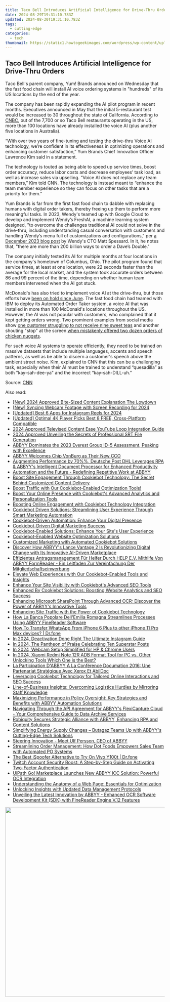 ```yaml
---
title: Taco Bell Introduces Artificial Intelligence for Drive-Thru Orders
date: 2024-08-29T19:31:10.783Z
updated: 2024-08-30T19:31:10.783Z
tags:
  - cutting-edge
categories:
  - tech
thumbnail: https://static1.howtogeekimages.com/wordpress/wp-content/uploads/2024/07/taco-bell-whiteland.jpg
---
```


## Taco Bell Introduces Artificial Intelligence for Drive-Thru Orders

Taco Bell's parent company, Yum! Brands announced on Wednesday that the fast food chain will install AI voice ordering systems in "hundreds" of its US locations by the end of the year.

 The company has been rapidly expanding the AI pilot program in recent months. Executives announced in May that the initial 5-restaurant test would be increased to 30 throughout the state of California. According to [CNBC](https://www.cnbc.com/2024/07/31/taco-bell-to-roll-out-ai-drive-thru-ordering-in-hundreds-of-locations.html), out of the 7,700 or so Taco Bell restaurants operating in the US, more than 100 locations have already installed the voice AI (plus another five locations in Australia).

 “With over two years of fine-tuning and testing the drive-thru Voice AI technology, we’re confident in its effectiveness in optimizing operations and enhancing customer satisfaction,” Yum Brands Chief Innovation Officer Lawrence Kim said in a statement.

 The technology is touted as being able to speed up service times, boost order accuracy, reduce labor costs and decrease employees’ task load, as well as increase sales via upselling. “Voice AI does not replace any team members,” Kim told CNN. The technology is instead meant to “enhance the team member experience so they can focus on other tasks that are a priority for them.”

 Yum Brands is far from the first fast food chain to dabble with replacing humans with digital order takers, thereby freeing up them to perform more meaningful tasks. In 2023, Wendy's teamed up with Google Cloud to develop and implement Wendy’s FreshAI, a machine learning system designed, "to overcome the challenges traditional AI could not solve in the drive-thru, including understanding casual conversation with customers and handling Wendy’s menu full of customizations and configurations," per [a December 2023 blog post](https://www.wendys.com/blog/drive-thru-innovation-wendys-freshai) by Wendy's CTO Matt Spessard. In it, he notes that, "there are more than 200 billion ways to order a Dave’s Double."

 The company initially tested its AI for multiple months at four locations in the company's hometown of Columbus, Ohio. The pilot program found that service times, at least at one location, were 22 seconds faster than the average for the local market, and the system took accurate orders between 86 and 99 percent of the time, depending on whether human team members intervened when the AI got stuck.

 McDonald's has also tried to implement voice AI at the drive-thru, but those efforts have [been on hold since June](https://www.cnn.com/2024/06/17/tech/mcdonalds-ai-drive-thru-program/index.html). The fast food chain had teamed with IBM to deploy its Automated Order Taker system, a voice AI that was installed in more than 100 McDonald's locations throughout the US. However, the AI was not popular with customers, who complained that it kept getting orders wrong. Two prominent examples from social media show [one customer struggling to not receive nine sweet teas](https://www.tiktok.com/@resinsbiren/video/7198528478533258542) and another shouting "stop" at the screen [when mistakenly offered two dozen orders of chicken nuggets](http://www.tiktok.com/@typical%5Fredhead%5F/video/7192248491853303086).

 For such voice AI systems to operate efficiently, they need to be trained on massive datasets that include multiple languages, accents and speech patterns, as well as be able to discern a customer's speech above the ambient street noise. Kim, explained to CNN that this can be a challenging task, especially when their AI must be trained to understand “quesadilla” as both "kay-sah-dee-ya" and the incorrect “kay-sah-DILL-uh.”

 Source: [CNN](https://www.cnn.com/2024/07/31/tech/taco-bell-expanding-ai-ordering-drive-thrus/index.html)

<ins class="adsbygoogle"
     style="display:block"
     data-ad-format="autorelaxed"
     data-ad-client="ca-pub-7571918770474297"
     data-ad-slot="1223367746"></ins>



<ins class="adsbygoogle"
     style="display:block"
     data-ad-client="ca-pub-7571918770474297"
     data-ad-slot="8358498916"
     data-ad-format="auto"
     data-full-width-responsive="true"></ins>

<span class="atpl-alsoreadstyle">Also read:</span>
<div><ul>
<li><a href="https://youtube-web.techidaily.com/024-approved-bite-sized-content-explanation-the-lowdown/"><u>[New] 2024 Approved  Bite-Sized Content Explanation  The Lowdown</u></a></li>
<li><a href="https://screen-video-capture.techidaily.com/new-syncing-webcam-footage-with-screen-recording-for-2024/"><u>[New] Syncing Webcam Footage with Screen Recording for 2024</u></a></li>
<li><a href="https://instagram-clips.techidaily.com/updated-best-6-apps-for-instagram-reels-for-2024/"><u>[Updated] Best 6 Apps for Instagram Reels for 2024</u></a></li>
<li><a href="https://extra-support.techidaily.com/updated-optimal-4k-player-picks-best-8-free-cross-platform-compatible/"><u>[Updated] Optimal 4K Player Picks  Best 8 FREE, Cross-Platform Compatible</u></a></li>
<li><a href="https://youtube-stream.techidaily.com/2024-approved-televised-content-ease-youtube-loop-integration-guide/"><u>2024 Approved  Televised Content Ease  YouTube Loop Integration Guide</u></a></li>
<li><a href="https://some-skills.techidaily.com/2024-approved-unveiling-the-secrets-of-professional-srt-file-generation/"><u>2024 Approved  Unveiling the Secrets of Professional SRT File Generation</u></a></li>
<li><a href="https://some-tips.techidaily.com/abbyy-dominates-the-2023-everest-group-id-5-assessment-peaking-with-excellence/"><u>ABBYY Dominates the 2023 Everest Group ID-5 Assessment, Peaking with Excellence</u></a></li>
<li><a href="https://some-tips.techidaily.com/abbyy-welcomes-chip-vonburg-as-their-new-cco/"><u>ABBYY Welcomes Chip VonBurg as Their New CCO</u></a></li>
<li><a href="https://some-tips.techidaily.com/augmenting-performance-by-70-deutsche-post-dhl-leverages-rpa-and-abbyys-intelligent-document-processor-for-enhanced-productivity/"><u>Augmenting Performance by 70%%, Deutsche Post DHL Leverages RPA & ABBYY's Intelligent Document Processor for Enhanced Productivity</u></a></li>
<li><a href="https://some-tips.techidaily.com/automation-and-the-future-redefining-repetitive-work-at-abbyy/"><u>Automation and the Future - Redefining Repetitive Work at ABBYY</u></a></li>
<li><a href="https://some-tips.techidaily.com/boost-site-engagement-through-cookiebot-technology-the-secret-behind-customized-content-delivery/"><u>Boost Site Engagement Through Cookiebot Technology: The Secret Behind Customized Content Delivery</u></a></li>
<li><a href="https://some-tips.techidaily.com/boost-traffic-with-our-cookiebot-enabled-optimization-tools/"><u>Boost Traffic with Our Cookiebot-Enabled Optimization Tools!</u></a></li>
<li><a href="https://some-tips.techidaily.com/boost-your-online-presence-with-cookiebots-advanced-analytics-and-personalization-tools/"><u>Boost Your Online Presence with Cookiebot's Advanced Analytics and Personalization Tools</u></a></li>
<li><a href="https://some-tips.techidaily.com/boosting-online-engagement-with-cookiebot-technology-integration/"><u>Boosting Online Engagement with Cookiebot Technology Integration</u></a></li>
<li><a href="https://some-tips.techidaily.com/cookiebot-driven-solutions-streamlining-user-experience-through-smart-marketing-automation/"><u>Cookiebot Driven Solutions: Streamlining User Experience Through Smart Marketing Automation</u></a></li>
<li><a href="https://some-tips.techidaily.com/cookiebot-driven-automation-enhance-your-digital-presence/"><u>Cookiebot-Driven Automation: Enhance Your Digital Presence</u></a></li>
<li><a href="https://some-tips.techidaily.com/cookiebot-driven-digital-marketing-success/"><u>Cookiebot-Driven Digital Marketing Success</u></a></li>
<li><a href="https://some-tips.techidaily.com/cookiebot-enabled-solutions-enhance-your-sites-user-experience/"><u>Cookiebot-Enabled Solutions: Enhance Your Site's User Experience</u></a></li>
<li><a href="https://some-tips.techidaily.com/cookiebot-enabled-website-optimization-solutions/"><u>Cookiebot-Enabled Website Optimization Solutions</u></a></li>
<li><a href="https://some-tips.techidaily.com/customized-marketing-with-automated-cookiebot-solutions/"><u>Customized Marketing with Automated Cookiebot Solutions</u></a></li>
<li><a href="https://some-tips.techidaily.com/discover-how-abbyys-lance-vantage-2-is-revolutionizing-digital-change-with-its-innovative-ai-driven-marketplace/"><u>Discover How ABBYY's Lance Vantage 2 Is Revolutionizing Digital Change with Its Innovative AI-Driven Marketplace</u></a></li>
<li><a href="https://some-tips.techidaily.com/effizientes-antragsmanagement-fur-helfer-durch-help-ev-mithilfe-von-abbyy-formreader-ein-leitfaden-zur-vereinfachung-der-mitgliedschaftseinwerbung/"><u>Effizientes Antragsmanagement Für Helfer Durch HELP E.V. Mithilfe Von ABBYY FormReader - Ein Leitfaden Zur Vereinfachung Der Mitgliedschaftseinwerbung</u></a></li>
<li><a href="https://some-tips.techidaily.com/elevate-web-experiences-with-our-cookiebot-enabled-tools-and-insights/"><u>Elevate Web Experiences with Our Cookiebot-Enabled Tools and Insights</u></a></li>
<li><a href="https://some-tips.techidaily.com/enhance-your-site-visibility-with-cookiebots-advanced-seo-tools/"><u>Enhance Your Site Visibility with Cookiebot's Advanced SEO Tools</u></a></li>
<li><a href="https://some-tips.techidaily.com/enhanced-by-cookiebot-solutions-boosting-website-analytics-and-seo-success/"><u>Enhanced By Cookiebot Solutions: Boosting Website Analytics and SEO Success</u></a></li>
<li><a href="https://some-tips.techidaily.com/enhancing-microsoft-sharepoint-through-advanced-ocr-discover-the-power-of-abbyys-innovative-tools/"><u>Enhancing Microsoft SharePoint Through Advanced OCR: Discover the Power of ABBYY's Innovative Tools</u></a></li>
<li><a href="https://some-tips.techidaily.com/enhancing-site-traffic-with-the-power-of-cookiebot-technology/"><u>Enhancing Site Traffic with the Power of Cookiebot Technology</u></a></li>
<li><a href="https://some-tips.techidaily.com/how-la-banca-popolare-dellemilia-romagna-streamlines-processes-using-abbyy-finereader-software/"><u>How La Banca Popolare Dell'Emilia Romagna Streamlines Processes Using ABBYY FineReader Software</u></a></li>
<li><a href="https://review-topics.techidaily.com/how-to-transfer-whatsapp-from-iphone-6-plus-to-other-iphone-11-pro-max-devices-drfone-by-drfone-transfer-whatsapp-from-ios-transfer-whatsapp-from-ios/"><u>How To Transfer WhatsApp From iPhone 6 Plus to other iPhone 11 Pro Max devices? | Dr.fone</u></a></li>
<li><a href="https://instagram-videos.techidaily.com/in-2024-deactivation-done-right-the-ultimate-instagram-guide/"><u>In 2024, Deactivation Done Right  The Ultimate Instagram Guide</u></a></li>
<li><a href="https://some-guidance.techidaily.com/in-2024-the-pantheon-of-praise-celebrating-ten-superstar-posts/"><u>In 2024, The Pantheon of Praise  Celebrating Ten Superstar Posts</u></a></li>
<li><a href="https://screen-activity-recording.techidaily.com/in-2024-webcam-setup-simplified-for-hp-and-chrome-users/"><u>In 2024, Webcam Setup Simplified for HP & Chrome Users</u></a></li>
<li><a href="https://bypass-frp.techidaily.com/in-2024-xiaomi-redmi-note-12r-adb-format-tool-for-pc-vs-other-unlocking-tools-which-one-is-the-best-by-drfone-android/"><u>In 2024, Xiaomi Redmi Note 12R ADB Format Tool for PC vs. Other Unlocking Tools Which One is the Best?</u></a></li>
<li><a href="https://some-tips.techidaily.com/la-participation-dabbyy-a-la-conference-documation-2016-une-partenariat-strategique-avec-xerox-et-abildoc/"><u>La Participation D'ABBYY À La Conférence Documation 2016: Une Partenariat Stratégique Avec Xerox Et AbilDoc</u></a></li>
<li><a href="https://some-tips.techidaily.com/leveraging-cookiebot-technology-for-tailored-online-interactions-and-seo-success/"><u>Leveraging Cookiebot Technology for Tailored Online Interactions and SEO Success</u></a></li>
<li><a href="https://some-tips.techidaily.com/line-of-business-insights-overcoming-logistics-hurdles-by-mirroring-staff-knowledge/"><u>Line-of-Business Insights: Overcoming Logistics Hurdles by Mirroring Staff Knowledge</u></a></li>
<li><a href="https://some-tips.techidaily.com/maximizing-performance-in-policy-oversight-key-strategies-and-benefits-with-abbyy-automation-solutions/"><u>Maximizing Performance in Policy Oversight: Key Strategies and Benefits with ABBYY Automation Solutions</u></a></li>
<li><a href="https://some-tips.techidaily.com/navigating-through-the-api-agreement-for-abbyys-flexicapture-cloud-your-comprehensive-guide-to-data-archive-services/"><u>Navigating Through the API Agreement for ABBYY's FlexiCapture Cloud - Your Comprehensive Guide to Data Archive Services</u></a></li>
<li><a href="https://some-tips.techidaily.com/robiquity-secures-strategic-alliance-with-abbyy-enhancing-rpa-and-content-solutions/"><u>Robiquity Secures Strategic Alliance with ABBYY, Enhancing RPA and Content Solutions</u></a></li>
<li><a href="https://some-tips.techidaily.com/simplifying-energy-supply-changes-butagaz-teams-up-with-abbyys-cutting-edge-tech-solutions/"><u>Simplifying Energy Supply Changes – Butagaz Teams Up with ABBYY's Cutting-Edge Tech Solutions</u></a></li>
<li><a href="https://some-tips.techidaily.com/steering-innovation-meet-ulf-persson-ceo-of-abbyy/"><u>Steering Innovation - Meet Ulf Persson, CEO of ABBYY</u></a></li>
<li><a href="https://some-tips.techidaily.com/streamlining-order-management-how-dot-foods-empowers-sales-team-with-automated-po-systems/"><u>Streamlining Order Management: How Dot Foods Empowers Sales Team with Automated PO Systems</u></a></li>
<li><a href="https://change-location.techidaily.com/the-best-ispoofer-alternative-to-try-on-vivo-y100t-drfone-by-drfone-virtual-android/"><u>The Best iSpoofer Alternative to Try On Vivo Y100t | Dr.fone</u></a></li>
<li><a href="https://tech-recovery.techidaily.com/twitch-account-security-boost-a-step-by-step-guide-on-activating-two-factor-authentication/"><u>Twitch Account Security Boost: A Step-by-Step Guide on Activating Two-Factor Authentication</u></a></li>
<li><a href="https://some-tips.techidaily.com/uipath-go-marketplace-launches-new-abbyy-icc-solution-powerful-ocr-integration/"><u>UiPath Go! Marketplace Launches New ABBYY ICC Solution: Powerful OCR Integration</u></a></li>
<li><a href="https://some-tips.techidaily.com/understanding-the-anatomy-of-a-web-page-essentials-for-optimization/"><u>Understanding the Anatomy of a Web Page: Essentials for Optimization</u></a></li>
<li><a href="https://some-tips.techidaily.com/unlocking-insights-with-updated-data-management-protocols/"><u>Unlocking Insights with Updated Data Management Protocols</u></a></li>
<li><a href="https://some-tips.techidaily.com/unveiling-the-latest-innovation-by-abbyy-enhanced-ocr-software-development-kit-sdk-with-finereader-engine-v12-features/"><u>Unveiling the Latest Innovation by ABBYY - Enhanced OCR Software Development Kit (SDK) with FineReader Engine V.12 Features</u></a></li>
</ul></div>

<!-- affiliate ads begin -->
<a href="https://appsumo.8odi.net/c/5597632/2068416/7443" target="_top" id="2068416"><img src="//a.impactradius-go.com/display-ad/7443-2068416" border="0" alt="" width="1200" height="600"/></a><img height="0" width="0" src="https://appsumo.8odi.net/i/5597632/2068416/7443" style="position:absolute;visibility:hidden;" border="0" />
<!-- affiliate ads end -->